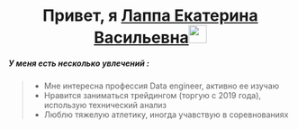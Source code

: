 <h1 align="center">Привет, я <a href="https://daniilshat.ru/" target="_blank">Лаппа Екатерина Васильевна</a><img src="https://github.com/blackcater/blackcater/raw/main/images/Hi.gif" height="32"/></h1>


##### У меня есть несколько увлечений :

> * Мне интересна профессия Data engineer, активно ее изучаю
> * Нравится заниматься трейдингом (торгую с 2019 года), использую технический анализ
> * Люблю тяжелую атлетику, иногда учавствую в соревнованиях

